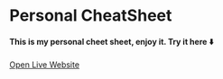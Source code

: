 

# Personal CheatSheet


#### This is my personal cheet sheet, enjoy it. Try it here ⬇️

[Open Live Website](https://andreicheatsheet.netlify.app)
